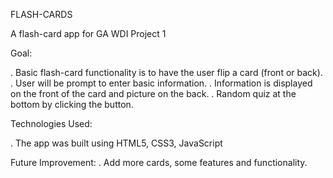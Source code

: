 FLASH-CARDS

A flash-card app for GA WDI Project 1  

Goal:

  . Basic flash-card functionality is to have the user flip a card (front or back).
  . User will be prompt to enter basic information.
  . Information is displayed on the front of the card and picture on the back.
  . Random quiz at the bottom by clicking the button.

Technologies Used:

  . The app was built using HTML5, CSS3, JavaScript

Future Improvement:
  . Add more cards, some features and functionality.
